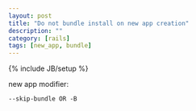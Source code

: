 ```yaml
---
layout: post
title: "Do not bundle install on new app creation"
description: ""
category: [rails]
tags: [new_app, bundle]
---
```

{% include JB/setup %}

new app modifier:

    --skip-bundle OR -B



